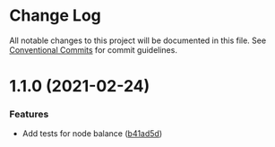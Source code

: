 # Change Log

All notable changes to this project will be documented in this file.
See [Conventional Commits](https://conventionalcommits.org) for commit guidelines.

# 1.1.0 (2021-02-24)


### Features

* Add tests for node balance ([b41ad5d](https://github.com/js-structured/structured/commit/b41ad5dee439fe8f6807353b83b19ce25c2a1f3e))
